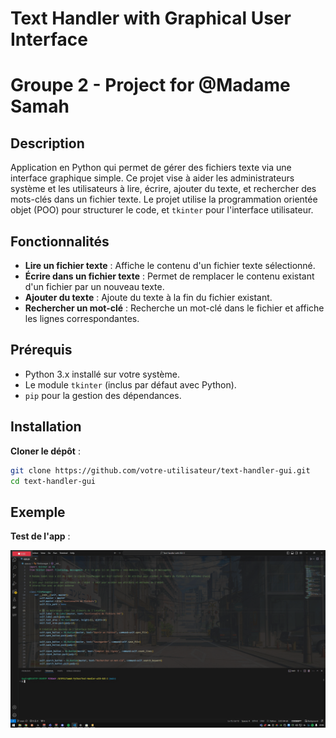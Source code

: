 # Text Handler with Graphical User Interface 
# Groupe 2 - Project for @Madame Samah 

## Description
Application en Python qui permet de gérer des fichiers texte via une interface graphique simple. Ce projet vise à aider les administrateurs système et les utilisateurs à lire, écrire, ajouter du texte, et rechercher des mots-clés dans un fichier texte. Le projet utilise la programmation orientée objet (POO) pour structurer le code, et `tkinter` pour l'interface utilisateur.

## Fonctionnalités
- **Lire un fichier texte** : Affiche le contenu d'un fichier texte sélectionné.
- **Écrire dans un fichier texte** : Permet de remplacer le contenu existant d'un fichier par un nouveau texte.
- **Ajouter du texte** : Ajoute du texte à la fin du fichier existant.
- **Rechercher un mot-clé** : Recherche un mot-clé dans le fichier et affiche les lignes correspondantes.

## Prérequis
- Python 3.x installé sur votre système.
- Le module `tkinter` (inclus par défaut avec Python).
- `pip` pour la gestion des dépendances.

## Installation
 **Cloner le dépôt** :
   ```bash
   git clone https://github.com/votre-utilisateur/text-handler-gui.git
   cd text-handler-gui
```
## Exemple
**Test de l'app** : 

![Mon GIF explicatif](https://github.com/Morrocan/Text-Handler-with-GUI/blob/main/peek.gif)
